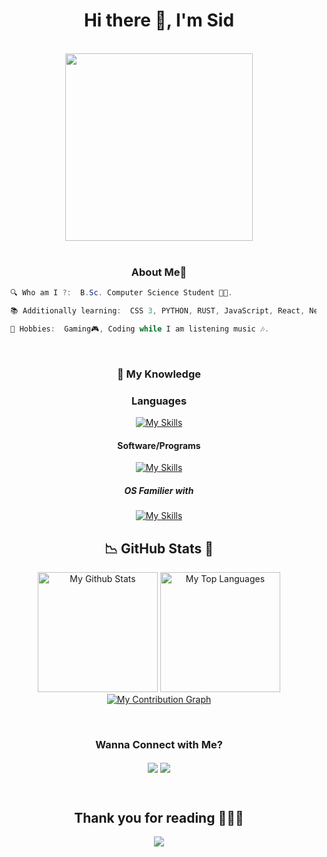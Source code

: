 <h1 align="center">Hi there 👋, I'm Sid </h1>

<body>
<br>
<div align="center">
<img src="https://media1.tenor.com/m/S1_EANGlMJoAAAAC/hello-hi.gif" width="300px">
</div>
<br>

<h3 align="center">About Me💫</h3>

```csharp
  🔍 Who am I ?:  B.Sc. Computer Science Student 👨‍🎓.

  📚 Additionally learning:  CSS 3, PYTHON, RUST, JavaScript, React, Nextjs, Node.js, AWS.

  👯 Hobbies:  Gaming🎮, Coding while I am listening music 🎶.
```
<br>

<h3 align="Center">📖 My Knowledge</h3>

<h3 align="Center">Languages</h3>
<p align = "center">
     <a href="https://skillicons.dev">
        <img src="https://skillicons.dev/icons?i=c,cs,css,cpp,py,html,r&perline=7"alt="My Skills"/> 
    </a>
</p>

<h4 align="Center">Software/Programs</h4>
<p align = "center">
     <a href="https://skillicons.dev">
        <img src="https://skillicons.dev/icons?i=androidstudio,blender,unity,unreal,vscode,visualstudio,wordpress&perline=7"alt="My Skills"/> 
    </a>
</p>

<h5 align="Center">OS Familier with</h5>
<p align = "center">
     <a href="https://skillicons.dev">
        <img src="https://skillicons.dev/icons?i=windows,ubuntu&perline=7"alt="My Skills"/> 
    </a>
</p>

<h2 align = "center"> 📉 GitHub Stats 🌟 </h2>
<div> 
<p align = "center">
  <a href="https://github.com/SidPAul"><img alt="My Github Stats" src="https://github-readme-stats.vercel.app/api/?username=SidPAul&show_icons=true&include_all_commits=true&count_private=true&theme=material-palenight&hide_border=true&bg_color=1F222E&title_color=F85D7F&icon_color=F8D866&line_height=28&rank_icon=github" height="192px"/></a>
  <a href="https://github.com/SidPAul"><img alt="My Top Languages" src="https://denvercoder1-github-readme-stats.vercel.app/api/top-langs/?username=SidPAul&langs_count=8&layout=compact&theme=material-palenight&hide_border=true&bg_color=1F222E&title_color=F85D7F&icon_color=F8D866" height="192px"/></a>
  <a href="https://github.com/SidPAul"><img alt="My Contribution Graph" src="https://github-readme-activity-graph.vercel.app/graph?username=SidPAul&theme=dracula&bg_color=1F222E&title_color=F85D7F&point=F8D866&line=F85D7F&color=a6accd&hide_border=true&radius=4.5" /></a>
</p>
</p>
</div>
<br>

<h3 align="Center">Wanna Connect with Me?</h3>
<p align="Center">
<a href="https://discordapp.com/users/586955315313115181/" target="blank"><img align="center" src="https://skillicons.dev/icons?i=discord&perline=7" /></a>
<a href="https://x.com/ParuiSiddhesh" target="blank"><img align="center" src="https://skillicons.dev/icons?i=twitter&perline=7" /></a>
</p>

</div>  
<br>
<div>
<h2 align="center">Thank you for reading 🙋🏻‍♂️</h2>
<p align= center>
<img src="https://media1.tenor.com/m/EJ1C6RDW3YoAAAAC/kakashi-bye-bye-anime.gif" />
</p>
  <br> 
</div>  
